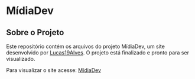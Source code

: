 # MídiaDev

## Sobre o Projeto

Este repositório contém os arquivos do projeto MídiaDev, um site desenvolvido por [Lucas19Alves](https://github.com/Lucas19Alves). O projeto está finalizado e pronto para ser visualizado.


Para visualizar o site acesse: [MídiaDev](https://midiadev.com.br)
